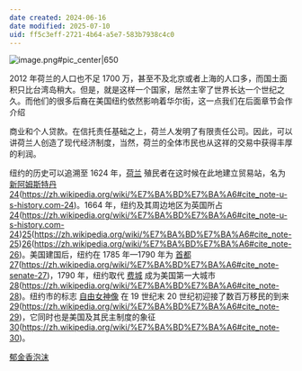 ```yaml
---
date created: 2024-06-16
date modified: 2025-07-10
uid: ff5c3eff-2721-4b64-a5e7-583b7938c4c0
---
```


![image.png#pic_center|650](https://imagehosting4picgo.oss-cn-beijing.aliyuncs.com/imagehosting/fix-dir%2Fpicgo%2Fpicgo-clipboard-images%2F2024%2F06%2F16%2F14-38-58-d72b94610088d363d021ea9a1d005563-20240616143857-20df31.png)

<!-- more -->

2012 年荷兰的人口也不足 1700 万，甚至不及北京或者上海的人口多，而国土面积只比台湾岛稍大。但是，就是这样一个国家，居然主宰了世界长达一个世纪之久。而他们的很多后裔在美国纽约依然影响着华尔街，这一点我们在后面章节会作介绍

商业和个人贷款。在信托责任基础之上，荷兰人发明了有限责任公司。因此，可以讲荷兰人创造了现代经济制度，当然，荷兰的全体市民也从这祥的交易中获得丰厚的利润。

纽约的历史可以追溯至 1624 年，[荷兰](https://zh.wikipedia.org/wiki/%E8%8D%B7%E5%85%B0%E5%85%B1%E5%92%8C%E5%9B%BD "荷兰共和国") 殖民者在这时候在此地建立贸易站，名为 [新阿姆斯特丹](https://zh.wikipedia.org/wiki/%E6%96%B0%E9%98%BF%E5%A7%86%E6%96%AF%E7%89%B9%E4%B8%B9 "新阿姆斯特丹")[24](24)(https://zh.wikipedia.org/wiki/%E7%BA%BD%E7%BA%A6#cite_note-u-s-history.com-24)。1664 年，纽约及其周边地区为英国所占 [24](24)(https://zh.wikipedia.org/wiki/%E7%BA%BD%E7%BA%A6#cite_note-u-s-history.com-24)[25](25)(https://zh.wikipedia.org/wiki/%E7%BA%BD%E7%BA%A6#cite_note-25)[26](26)(https://zh.wikipedia.org/wiki/%E7%BA%BD%E7%BA%A6#cite_note-26)。美国建国后，纽约在 1785 年—1790 年为 [首都](https://zh.wikipedia.org/wiki/%E9%A6%96%E9%83%BD "首都")[27](27)(https://zh.wikipedia.org/wiki/%E7%BA%BD%E7%BA%A6#cite_note-senate-27)，1790 年，纽约取代 [费城](https://zh.wikipedia.org/wiki/%E8%B4%B9%E5%9F%8E "费城") 成为美国第一大城市 [28](28)(https://zh.wikipedia.org/wiki/%E7%BA%BD%E7%BA%A6#cite_note-28)。纽约市的标志 [自由女神像](https://zh.wikipedia.org/wiki/%E8%87%AA%E7%94%B1%E5%A5%B3%E7%A5%9E%E5%83%8F "自由女神像") 在 19 世纪末 20 世纪初迎接了数百万移民的到来 [29](29)(https://zh.wikipedia.org/wiki/%E7%BA%BD%E7%BA%A6#cite_note-29)，它同时也是美国及其民主制度的象征 [30](30)(https://zh.wikipedia.org/wiki/%E7%BA%BD%E7%BA%A6#cite_note-30)。

[郁金香泡沫](郁金香泡沫)

```Java

```
